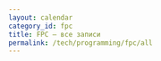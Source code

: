 ```yaml
---
layout: calendar
category_id: fpc
title: FPC — все записи
permalink: /tech/programming/fpc/all
---
```

